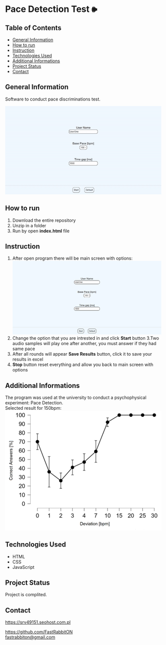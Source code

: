 # Pace Detection Test 🕪


## Table of Contents
* [General Information](#general-information)
* [How to run](#how-to-run)
* [Instruction](#instruction)
* [Technologies Used](#technologies-used)
* [Additional Informations](#additional-informations)
* [Project Status](#project-status)
* [Contact](#contact)

## General Information
Software to conduct pace discriminations test.

![Alt text](https://github.com/FastRabbitON/FastRabbitON/blob/main/GifPace.gif)

## How to run
1. Download the entire repository
2. Unzip in a folder
3. Run by open **index.html** file

## Instruction
 1. After open program there will be main screen with options:
  ![Alt text](https://github.com/FastRabbitON/FastRabbitON/blob/main/MainScreenPac.png "MainScreen")
 2. Change the option that you are intrested in and click **Start** button
 3.Two audio samples will play one after another, you must answer if they had same pace
 4. After all rounds will appear **Save Results** button, click it to save your results in excel
 5. **Stop** button reset everything and allow you back to main screen with options

## Additional Informations
The program was used at the university to conduct a psychophysical experiment: Pace Detection. \
Selected result for 150bpm:
![Alt text](https://github.com/FastRabbitON/FastRabbitON/blob/main/GraphResultPac.png "GraphResultPac")

## Technologies Used
- HTML
- CSS
- JavaScript

## Project Status
Project is complited.

## Contact
https://srv49151.seohost.com.pl

https://github.com/FastRabbitON \
fastrabbiton@gmail.com
